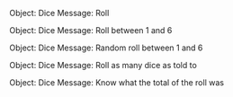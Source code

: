 Object: Dice
Message: Roll

Object: Dice
Message: Roll between 1 and 6

Object: Dice
Message: Random roll between 1 and 6

Object: Dice
Message: Roll as many dice as told to

Object: Dice
Message: Know what the total of the roll was
